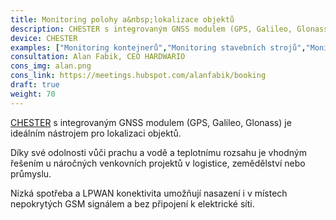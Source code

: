 ```yaml
---
title: Monitoring polohy a&nbsp;lokalizace objektů
description: CHESTER s integrovaným GNSS modulem (GPS, Galileo, Glonass) je ideálním nástrojem pro lokalizaci objektů v logistice, zemědělství nebo průmyslu.
device: CHESTER
examples: ["Monitoring kontejnerů","Monitoring stavebních strojů","Monitoring mobilních toalet","Monitoring objemných předmětů ve&nbsp;venkovních skladech"]
consultation: Alan Fabik, CEO HARDWARIO
cons_img: alan.png
cons_link: https://meetings.hubspot.com/alanfabik/booking
draft: true
weight: 70
---
```


[CHESTER](/cs/chester/) s integrovaným GNSS modulem (GPS, Galileo, Glonass) je ideálním nástrojem pro lokalizaci objektů.

Díky své odolnosti vůči prachu a vodě a teplotnímu rozsahu je vhodným řešením u náročných venkovních projektů v logistice, zemědělství nebo průmyslu.

Nízká spotřeba a LPWAN konektivita umožňují nasazení i v místech nepokrytých GSM signálem a bez připojení k elektrické síti.
